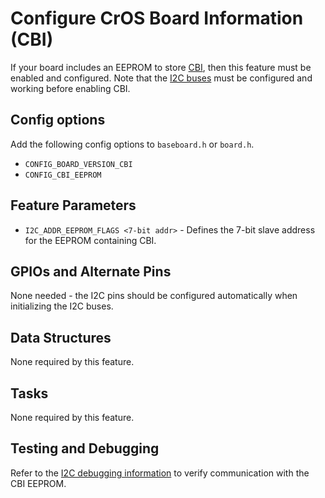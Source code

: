 # Configure CrOS Board Information (CBI)

If your board includes an EEPROM to store [CBI], then this feature must be
enabled and configured. Note that the [I2C buses] must be configured and working
before enabling CBI.

## Config options

Add the following config options to `baseboard.h` or `board.h`.

-   `CONFIG_BOARD_VERSION_CBI`
-   `CONFIG_CBI_EEPROM`

## Feature Parameters

-   `I2C_ADDR_EEPROM_FLAGS <7-bit addr>` - Defines the 7-bit slave address for
    the EEPROM containing CBI.

## GPIOs and Alternate Pins

None needed - the I2C pins should be configured automatically when initializing
the I2C buses.

## Data Structures

None required by this feature.

## Tasks

None required by this feature.

## Testing and Debugging

Refer to the [I2C debugging information] to verify communication with the CBI
EEPROM.

[CBI]: https://chromium.googlesource.com/chromiumos/docs/+/HEAD/design_docs/cros_board_info.md
[I2C buses]: ./i2c.md
[I2C debugging information]: ./i2c.md#

